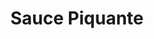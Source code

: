 ---
layout: recette
categories: [recettes]
hidden: true
lang: fr
sitemap: false
title: Sauce Piquante
type: base
ingredients: 
  - nom: jalapeños
    qte: 3
  - nom: tomates
    qte: 400
    unite: gr
  - nom: oignon
    qte: 1
  - nom: ail
    qte: 3
    unite: gousses
  - nom: vinaigre de vin rouge
    qte: 20
    unite: mL
  - nom: eau
    qte: 250
    unite: mL
etapes:
  - label: "Préparation"
    details:
      - Faire revenir les oignons dans un filet d'huile d'olive
      - Émincer l'ail
      - L'ajouter aux oignons et le faire cuire quelques minutes
      - Ajouter les tomates concassées
      - Mijoter 10 minutes
      - Ajouter le vinaigre, le miel et du sel
      - Mijoter 10 minutes
      - Ajouter l'eau
      - Mijoter 20 minutes
      - Goûter, ajuster si besoin
      - Verser la préparation dans un blender
      - Mixer jusqu'à ce que la préparation soit bien lisse
      - Embouteiller
---